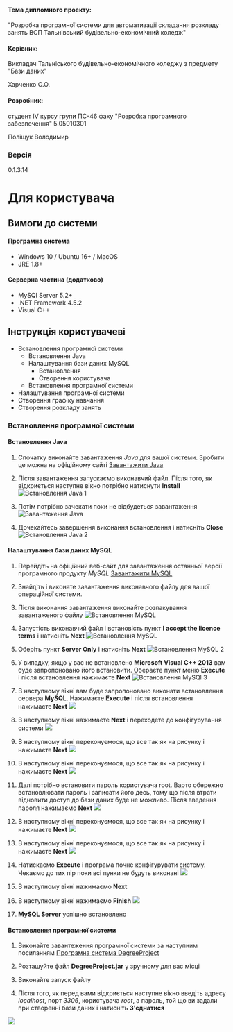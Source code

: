 #### Тема дипломного проекту: 

"Розробка програмної системи для автоматизації складання розкладу занять ВСП Тальнівський будівельно-економічний коледж"

#### Керівник:
Викладач Тальніського будівельно-економічного коледжу з предмету "Бази даних"

Харченко О.О.

#### Розробник:
студент IV курсу групи ПС-46 фаху "Розробка програмного забезпечення" 5.05010301
 
Поліщук Володимир

### Версія 
0.1.3.14

# Для користувача

## Вимоги до системи
#### Програмна система
* Windows 10 / Ubuntu 16+ / MacOS
* JRE 1.8+
#### Серверна частина (додатково)
* MySQl Server 5.2+
* .NET Framework 4.5.2
* Visual C++ 

## Інструкція користувачеві

* Встановлення програмної системи
    * Встановлення Java
    * Налаштування бази даних MySQL
        * Встановлення
        * Створення користувача
    * Встановлення програмної системи
* Налаштування програмної системи
* Створення графіку навчання
* Створення розкладу занять

### Встановлення програмної системи
#### Встановлення Java

1. Спочатку виконайте завантаження _Java_ для вашої системи. 
Зробити це можна на офіційному сайті 
[Завантажити Java](https://java.com/ru/download/)

2. Після завантаження запускаємо виконавчий файл. 
Після того, як відкриється наступне вікно потрібно натиснути **Install**
![Встановлення Java 1](https://www.java.com/ga/images/ru/java_welcome.jpg)

3. Потім потрібно зачекати поки не відбудеться завантаження
![Завантаження Java](https://hwork.net/vova/2.png)

4. Дочекайтесь завершення виконання встановлення і натисніть **Close**
![Встановлення Java 2](https://www.java.com/ga/images/ru/java_finish.jpg)

#### Налаштування бази даних MySQL

1. Перейдіть на офіційний веб-сайт для завантаження останньої версії програмного продукту _MySQL_
[Завантажити MySQL](https://dev.mysql.com/downloads/windows/installer/5.7.html)

2. Знайдіть і виконате завантаження виконавчого файлу для вашої операційної системи.

3. Після виконання завантаження виконайте розпакування завантаженого файлу
![Встановлення MySQL](https://hwork.net/vova/5.png)

4. Запустість виконавчий файл і встановість пункт **I accept the licence terms** і натисніть **Next**
![Встановлення MySQL](http://info-comp.ru/images/stories/kartinki7/install_mysql_5_6_5.jpg)

5. Оберіть пункт **Server Only** і натисніть **Next**
![Встановлення MySQL 2](https://hwork.net/vova/7.png)

6. У випадку, якщо у вас не встановлено **Microsoft Visual C++ 2013** вам буде запропоновано його встановити.
Обераєте пункт меню **Execute** і після встановлення нажимаєте **Next**
![Встановлення MySQl 3](https://hwork.net/vova/8.png)

7. В наступному вікні вам буде запропоновано виконати встановлення сервера **MySQL**. Нажимаєте **Execute** і після встановлення 
нажимаєте **Next**
![](https://hwork.net/vova/11.png)

8. В наступному вікні нажимаєте **Next** і переходете до конфігурування системи
![](https://hwork.net/vova/13.png)

9. В наступному вікні переконуємося, що все так як на рисунку і нажимаєте **Next**
![](https://hwork.net/vova/14.png)

10. В наступному вікні переконуємося, що все так як на рисунку і нажимаєте **Next** 
![](https://hwork.net/vova/15.png)

11. Далі потрібно встановити пароль користувача root. Варто обережно встановлювати пароль і записати його десь, тому
що після втрати відновити доступ до бази даних буде не можливо. Після введення пароля нажимаємо **Next**
![](https://hwork.net/vova/16.png)

12. В наступному вікні переконуємося, що все так як на рисунку і нажимаєте **Next** 
![](https://hwork.net/vova/17.png)

13. В наступному вікні переконуємося, що все так як на рисунку і нажимаєте **Next** 
![](https://hwork.net/vova/18.png)

14. Натискаємо **Execute** і програма почне конфігурувати систему. Чекаємо до тих пір поки всі пунки 
не будуть виконані
![](https://hwork.net/vova/19.png)

15. В наступному вікні нажимаємо **Next**

16. В наступному вікні нажимаємо **Finish**
![](https://hwork.net/vova/22.png)

17. **MySQL Server** успішно встановлено

#### Встановлення програмної системи

1. Виконайте завантеження програмної системи за наступним посиланням
[Програмна система DegreeProject](#)

2. Розташуйте файл **DegreeProject.jar** у зручному для вас місці

3. Виконайте запуск файлу

4. Після того, як перед вами відкриється наступне вікно введіть адресу _localhost_, порт _3306_, користувача _root_, а пароль, той що ви
задали при створенні бази даних і натисніть **З'єднатися**

![](https://hwork.net/vova/23.png)



